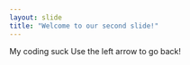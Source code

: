 ```yaml
---
layout: slide
title: "Welcome to our second slide!"
---
```

My coding suck
Use the left arrow to go back!
